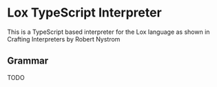 # Lox TypeScript Interpreter
This is a TypeScript based interpreter for the Lox language as shown in Crafting Interpreters by Robert Nystrom

## Grammar
TODO
